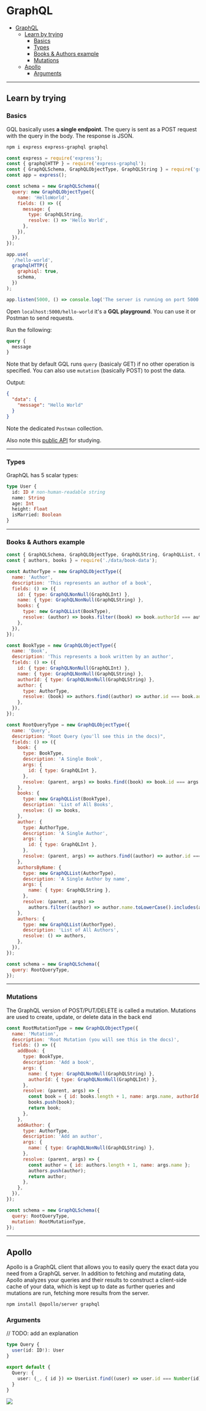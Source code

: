 # GraphQL

- [GraphQL](#graphql)
  - [Learn by trying](#learn-by-trying)
    - [Basics](#basics)
    - [Types](#types)
    - [Books \& Authors example](#books--authors-example)
    - [Mutations](#mutations)
  - [Apollo](#apollo)
    - [Arguments](#arguments)

---

## Learn by trying

### Basics

GQL basically uses **a single endpoint**. The query is sent as a POST request with the query in the body. The response is JSON.

```bash
npm i express express-graphql graphql
```

```js
const express = require('express');
const { graphqlHTTP } = require('express-graphql');
const { GraphQLSchema, GraphQLObjectType, GraphQLString } = require('graphql');
const app = express();

const schema = new GraphQLSchema({
  query: new GraphQLObjectType({
    name: 'HelloWorld',
    fields: () => ({
      message: {
        type: GraphQLString,
        resolve: () => 'Hello World',
      },
    }),
  }),
});

app.use(
  '/hello-world',
  graphqlHTTP({
    graphiql: true,
    schema,
  })
);

app.listen(5000, () => console.log('The server is running on port 5000'));
```

Open `localhost:5000/hello-world` it's a **GQL playground**. You can use it or Postman to send requests.

Run the following:

```graphql
query {
  message
}
```

Note that by default GQL runs `query` (basicaly GET) if no other operation is specified. You can also use `mutation` (basically POST) to post the data.

Output:

```json
{
  "data": {
    "message": "Hello World"
  }
}
```

Note the dedicated `Postman` collection.

Also note this [public API](https://github.com/trevorblades/countries) for studying.

---

### Types

GraphQL has 5 scalar types:

```graphql
type User {
  id: ID # non-human-readable string
  name: String
  age: Int
  height: Float
  isMarried: Boolean
}
```

---

### Books & Authors example

```js
const { GraphQLSchema, GraphQLObjectType, GraphQLString, GraphQLList, GraphQLInt, GraphQLNonNull } = require('graphql');
const { authors, books } = require('./data/book-data');

const AuthorType = new GraphQLObjectType({
  name: 'Author',
  description: 'This represents an author of a book',
  fields: () => ({
    id: { type: GraphQLNonNull(GraphQLInt) },
    name: { type: GraphQLNonNull(GraphQLString) },
    books: {
      type: new GraphQLList(BookType),
      resolve: (author) => books.filter((book) => book.authorId === author.id),
    },
  }),
});

const BookType = new GraphQLObjectType({
  name: 'Book',
  description: 'This represents a book written by an author',
  fields: () => ({
    id: { type: GraphQLNonNull(GraphQLInt) },
    name: { type: GraphQLNonNull(GraphQLString) },
    authorId: { type: GraphQLNonNull(GraphQLString) },
    author: {
      type: AuthorType,
      resolve: (book) => authors.find((author) => author.id === book.authorId),
    },
  }),
});

const RootQueryType = new GraphQLObjectType({
  name: 'Query',
  description: "Root Query (you'll see this in the docs)",
  fields: () => ({
    book: {
      type: BookType,
      description: 'A Single Book',
      args: {
        id: { type: GraphQLInt },
      },
      resolve: (parent, args) => books.find((book) => book.id === args.id),
    },
    books: {
      type: new GraphQLList(BookType),
      description: 'List of All Books',
      resolve: () => books,
    },
    author: {
      type: AuthorType,
      description: 'A Single Author',
      args: {
        id: { type: GraphQLInt },
      },
      resolve: (parent, args) => authors.find((author) => author.id === args.id),
    },
    authorsByName: {
      type: new GraphQLList(AuthorType),
      description: 'A Single Author by name',
      args: {
        name: { type: GraphQLString },
      },
      resolve: (parent, args) =>
        authors.filter((author) => author.name.toLowerCase().includes(args.name.toLowerCase())),
    },
    authors: {
      type: new GraphQLList(AuthorType),
      description: 'List of All Authors',
      resolve: () => authors,
    },
  }),
});

const schema = new GraphQLSchema({
  query: RootQueryType,
});
```

---

### Mutations

The GraphQL version of POST/PUT/DELETE is called a mutation. Mutations are used to create, update, or delete data in the back end

```js
const RootMutationType = new GraphQLObjectType({
  name: 'Mutation',
  description: 'Root Mutation (you will see this in the docs)',
  fields: () => ({
    addBook: {
      type: BookType,
      description: 'Add a book',
      args: {
        name: { type: GraphQLNonNull(GraphQLString) },
        authorId: { type: GraphQLNonNull(GraphQLInt) },
      },
      resolve: (parent, args) => {
        const book = { id: books.length + 1, name: args.name, authorId: args.authorId };
        books.push(book);
        return book;
      },
    },
    addAuthor: {
      type: AuthorType,
      description: 'Add an author',
      args: {
        name: { type: GraphQLNonNull(GraphQLString) },
      },
      resolve: (parent, args) => {
        const author = { id: authors.length + 1, name: args.name };
        authors.push(author);
        return author;
      },
    },
  }),
});

const schema = new GraphQLSchema({
  query: RootQueryType,
  mutation: RootMutationType,
});
```

---

## Apollo

Apollo is a GraphQL client that allows you to easily query the exact data you need from a GraphQL server. In addition to fetching and mutating data, Apollo analyzes your queries and their results to construct a client-side cache of your data, which is kept up to date as further queries and mutations are run, fetching more results from the server.

```bash
npm install @apollo/server graphql

```

### Arguments

// TODO: add an explanation

```ts
type Query {
  user(id: ID!): User
}

export default {
  Query: {
    user: (_, { id }) => UserList.find((user) => user.id === Number(id)),
  }
}
```

![](./img/args-1.png)